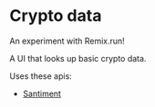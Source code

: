 # Crypto data

An experiment with Remix.run!

A UI that looks up basic crypto data.

Uses these apis:

- [Santiment](https://santiment.net/)
